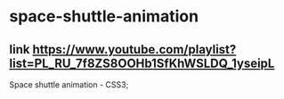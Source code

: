 # space-shuttle-animation
## link https://www.youtube.com/playlist?list=PL_RU_7f8ZS8OOHb1SfKhWSLDQ_1yseipL
Space shuttle animation - CSS3; 

